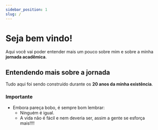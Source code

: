 ```yaml
---
sidebar_position: 1
slug: /
---
```


# Seja bem vindo!

Aqui você vai poder entender mais um pouco sobre mim e sobre a minha **jornada acadêmica**.

## Entendendo mais sobre a jornada 

Tudo aqui foi sendo construído durante os **20 anos da minha existência**.

### Importante

- Embora pareça bobo, é sempre bom lembrar:
  - Ninguém é igual.
  - A vida não é fácil e nem deveria ser, assim a gente se esforça mais!!!!

